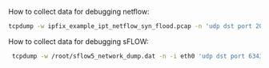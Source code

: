 How to collect data for debugging netflow:
```bash
tcpdump -w ipfix_example_ipt_netflow_syn_flood.pcap -n 'udp dst port 2055' 
```

How to collect data for debugging sFLOW:
```bash
 tcpdump -w /root/sflow5_network_dump.dat -n -i eth0 'udp dst port 6343'
```
